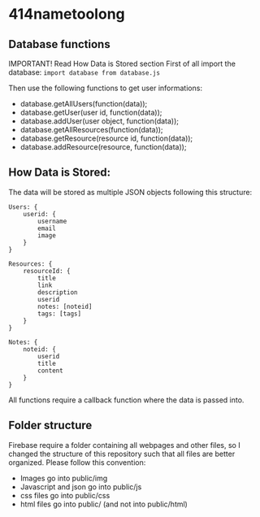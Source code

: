 # 414nametoolong

## Database functions
IMPORTANT! Read How Data is Stored section
First of all import the database:
`import database from database.js`

Then use the following functions to get user informations:
- database.getAllUsers(function(data));
- database.getUser(user id, function(data));
- database.addUser(user object, function(data));
- database.getAllResources(function(data));
- database.getResource(resource id, function(data));
- database.addResource(resource, function(data));

## How Data is Stored:
The data will be stored as multiple JSON objects following this structure:
```
Users: {
    userid: {
        username
        email
        image
    }
}

Resources: {
    resourceId: {
        title
        link
        description
        userid
        notes: [noteid]
        tags: [tags]
    }
}

Notes: {
    noteid: {
        userid
        title
        content
    }
}
```

All functions require a callback function where the data is passed into.

## Folder structure
Firebase require a folder containing all webpages and other files, so I changed the structure of this repository such that all files are better organized. Please follow this convention:
- Images go into public/img
- Javascript and json go into public/js
- css files go into public/css
- html files go into public/ (and not into public/html)
